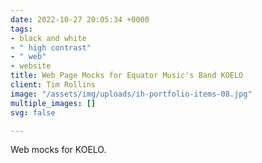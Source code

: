```yaml
---
date: 2022-10-27 20:05:34 +0000
tags:
- black and white
- " high contrast"
- " web"
- website
title: Web Page Mocks for Equator Music's Band KOELO
client: Tim Rollins
image: "/assets/img/uploads/ih-portfolio-items-08.jpg"
multiple_images: []
svg: false

---
```

Web mocks for KOELO.